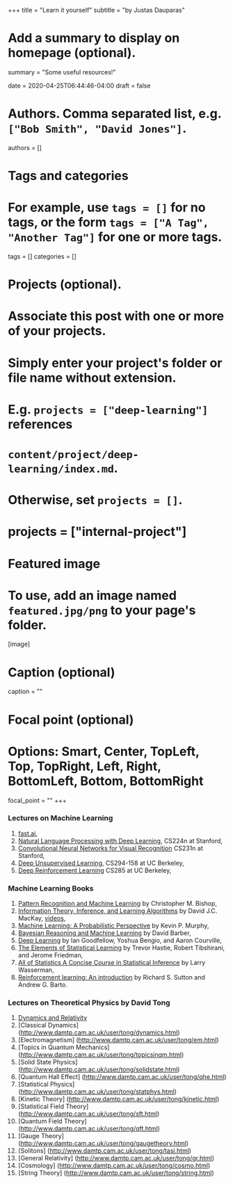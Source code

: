 +++
title = "Learn it yourself"
subtitle = "by Justas Dauparas"

# Add a summary to display on homepage (optional).
summary = "Some useful resources!"

date = 2020-04-25T06:44:46-04:00
draft = false

# Authors. Comma separated list, e.g. `["Bob Smith", "David Jones"]`.
authors = []

# Tags and categories
# For example, use `tags = []` for no tags, or the form `tags = ["A Tag", "Another Tag"]` for one or more tags.
tags = []
categories = []

# Projects (optional).
#   Associate this post with one or more of your projects.
#   Simply enter your project's folder or file name without extension.
#   E.g. `projects = ["deep-learning"]` references 
#   `content/project/deep-learning/index.md`.
#   Otherwise, set `projects = []`.
# projects = ["internal-project"]

# Featured image
# To use, add an image named `featured.jpg/png` to your page's folder. 
[image]
  # Caption (optional)
  caption = ""

  # Focal point (optional)
  # Options: Smart, Center, TopLeft, Top, TopRight, Left, Right, BottomLeft, Bottom, BottomRight
  focal_point = ""
+++
### Lectures on Machine Learning
1. [fast.ai](https://www.fast.ai/),
2. [Natural Language Processing with Deep Learning](http://web.stanford.edu/class/cs224n/index.html#schedule), CS224n at Stanford,
3. [Convolutional Neural Networks for Visual Recognition](http://vision.stanford.edu/teaching/cs231n/) CS231n at Stanford,
4. [Deep Unsupervised Learning](https://sites.google.com/view/berkeley-cs294-158-sp20/home), CS294-158 at UC Berkeley,
5. [Deep Reinforcement Learning](http://rail.eecs.berkeley.edu/deeprlcourse/) CS285 at UC Berkeley,

### Machine Learning Books
1. [Pattern Recognition and Machine Learning](https://www.microsoft.com/en-us/research/uploads/prod/2006/01/Bishop-Pattern-Recognition-and-Machine-Learning-2006.pdf) by Christopher M. Bishop,
2. [Information Theory, Inference, and Learning Algorithms](http://www.inference.org.uk/itprnn/book.pdf) by David J.C. MacKay, [videos](https://www.youtube.com/watch?v=BCiZc0n6COY&list=PLruBu5BI5n4aFpG32iMbdWoRVAA-Vcso6),
3. [Machine Learning: A Probabilistic Perspective](http://noiselab.ucsd.edu/ECE228/Murphy_Machine_Learning.pdf) by Kevin P. Murphy,
4. [Bayesian Reasoning and Machine Learning](http://web4.cs.ucl.ac.uk/staff/D.Barber/pmwiki/pmwiki.php?n=Brml.Online) by David Barber,
5. [Deep Learning](https://www.deeplearningbook.org/) by Ian Goodfellow, Yoshua Bengio, and Aaron Courville,
6. [The Elements of Statistical Learning](https://web.stanford.edu/~hastie/ElemStatLearn/printings/ESLII_print12.pdf) by Trevor Hastie, Robert Tibshirani, and Jerome Friedman,
7. [All of Statistics A Concise Course in Statistical Inference](https://www.stat.cmu.edu/~larry/all-of-statistics/) by Larry Wasserman,
8. [Reinforcement learning: An introduction](http://www.incompleteideas.net/book/RLbook2018.pdf) by Richard S. Sutton and Andrew G. Barto.


<!-- ### Computer Science Lectures
1. [Structure and Interpretation of Computer Programs] (https://web.mit.edu/alexmv/6.037/sicp.pdf) by

### Biology Lectures
1. [Introduction to Biology - The Secret of Life](https://www.edx.org/course/introduction-to-biology-the-secret-of-life-3), -->

### Lectures on Theoretical Physics by David Tong
1. [Dynamics and Relativity](http://www.damtp.cam.ac.uk/user/tong/relativity.html)
2. [Classical Dynamics] (http://www.damtp.cam.ac.uk/user/tong/dynamics.html)
3. [Electromagnetism] (http://www.damtp.cam.ac.uk/user/tong/em.html)
4. [Topics in Quantum Mechanics] (http://www.damtp.cam.ac.uk/user/tong/topicsinqm.html)
5. [Solid State Physics] (http://www.damtp.cam.ac.uk/user/tong/solidstate.html)
6. [Quantum Hall Effect] (http://www.damtp.cam.ac.uk/user/tong/qhe.html)
7. [Statistical Physics] (http://www.damtp.cam.ac.uk/user/tong/statphys.html)
8. [Kinetic Theory] (http://www.damtp.cam.ac.uk/user/tong/kinetic.html)
9. [Statistical Field Theory] (http://www.damtp.cam.ac.uk/user/tong/sft.html)
10. [Quantum Field Theory] (http://www.damtp.cam.ac.uk/user/tong/qft.html)
11. [Gauge Theory] (http://www.damtp.cam.ac.uk/user/tong/gaugetheory.html)
12. [Solitons] (http://www.damtp.cam.ac.uk/user/tong/tasi.html)
13. [General Relativity] (http://www.damtp.cam.ac.uk/user/tong/gr.html)
14. [Cosmology] (http://www.damtp.cam.ac.uk/user/tong/cosmo.html)
15. [String Theory] (http://www.damtp.cam.ac.uk/user/tong/string.html)